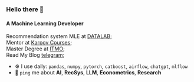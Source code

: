 ### Hello there 👋

#### A Machine Learning Developer

Recommendation system MLE at [DATALAB](https://datalab.automacon.ru/);<br>
Mentor at [Karpov Courses](https://karpov.courses/);<br>
Master Degree at [ITMO](https://ai.itmo.ru/);<br>
Read My Blog [telegram](https://t.me/persecond300k);<br>

- ⚙️ I use daily: `pandas`, `numpy`, `pytorch`, `catboost`, `airflow`, `chatgpt`, `mlflow`
- 💬 `ping` me about **AI**, **RecSys**, **LLM**, **Econometrics**, **Research**
